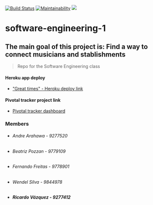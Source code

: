 [![Build Status](https://travis-ci.com/Deh410/software-engineering-1.svg?branch=master)](https://travis-ci.com/Deh410/software-engineering-1) [![Maintainability](https://api.codeclimate.com/v1/badges/6904662864fd779b90f1/maintainability)](https://codeclimate.com/github/Deh410/software-engineering-1/maintainability) <a href="https://codeclimate.com/github/Deh410/software-engineering-1/test_coverage"><img src="https://api.codeclimate.com/v1/badges/6904662864fd779b90f1/test_coverage" /></a>

# software-engineering-1
The main goal of this project is:
Find a way to connect musicians and stablishments
---
> Repo for the Software Engineering class

#### Heroku app deploy
* ["Great times" - Heroku deploy link](https://software-engineering-i.herokuapp.com)

#### Pivotal tracker project link
* [Pivotal tracker dashboard](https://www.pivotaltracker.com/n/projects/2383802)

### Members
* ###### Andre Arahawa - 9277520
* ###### Beatriz Pozzan -  9779109
* ###### Fernando Freitas - 9778901 
* ###### Wendel Silva - 9844978
* ##### Ricardo Vázquez - 9277412
